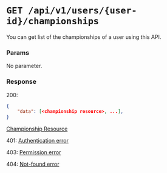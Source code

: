 # `GET /api/v1/users/{user-id}/championships`
You can get list of the championships of a user using this API.


### Params

No parameter.

### Response

200:
```json
{
    "data": [<championship resource>, ...],
}
```

[Championship Resource](../../resources/championship.md)

401: [Authentication error](../../authentication-errors.md)

403: [Permission error](../../permission-errors.md)

404: [Not-found error](../../not-found-errors.md)
